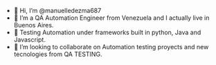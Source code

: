 - 👋 Hi, I’m @manuelledezma687
- 👀 I’m a QA Automation Engineer from Venezuela and I actually live in Buenos Aires.
- 🌱 Testing Automation under frameworks built in python, Java and Javascript.
- 💞️ I’m looking to collaborate on Automation testing proyects and new tecnologies from QA TESTING.


<!---
manuelledezma687/manuelledezma687 is a ✨ special ✨ repository because its `README.md` (this file) appears on your GitHub profile.
You can click the Preview link to take a look at your changes.
--->
